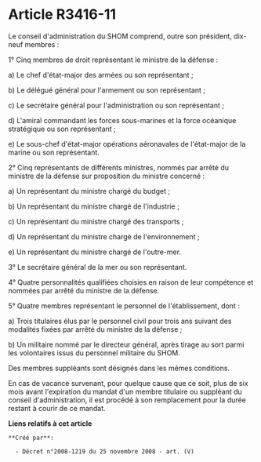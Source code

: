 # Article R3416-11

Le conseil d'administration du SHOM comprend, outre son président, dix-neuf membres :

1° Cinq membres de droit représentant le ministre de la défense :

a) Le chef d'état-major des armées ou son représentant ;

b) Le délégué général pour l'armement ou son représentant ;

c) Le secrétaire général pour l'administration ou son représentant ;

d) L'amiral commandant les forces sous-marines et la force océanique stratégique ou son représentant ;

e) Le sous-chef d'état-major  opérations aéronavales  de l'état-major de la marine ou son représentant.

2° Cinq représentants de différents ministres, nommés par arrêté du ministre de la défense sur proposition du ministre
concerné :

a) Un représentant du ministre chargé du budget ;

b) Un représentant du ministre chargé de l'industrie ;

c) Un représentant du ministre chargé des transports ;

d) Un représentant du ministre chargé de l'environnement ;

e) Un représentant du ministre chargé de l'outre-mer.

3° Le secrétaire général de la mer ou son représentant.

4° Quatre personnalités qualifiées choisies en raison de leur compétence et nommées par arrêté du ministre de la défense.

5° Quatre membres représentant le personnel de l'établissement, dont :

a) Trois titulaires élus par le personnel civil pour trois ans suivant des modalités fixées par arrêté du ministre de la
défense ;

b) Un militaire nommé par le directeur général, après tirage au sort parmi les volontaires issus du personnel militaire du
SHOM.

Des membres suppléants sont désignés dans les mêmes conditions.

En cas de vacance survenant, pour quelque cause que ce soit, plus de six mois avant l'expiration du mandat d'un membre
titulaire ou suppléant du conseil d'administration, il est procédé à son remplacement pour la durée restant à courir de ce
mandat.

**Liens relatifs à cet article**

	**Créé par**:

	  - Décret n°2008-1219 du 25 novembre 2008 - art. (V)
